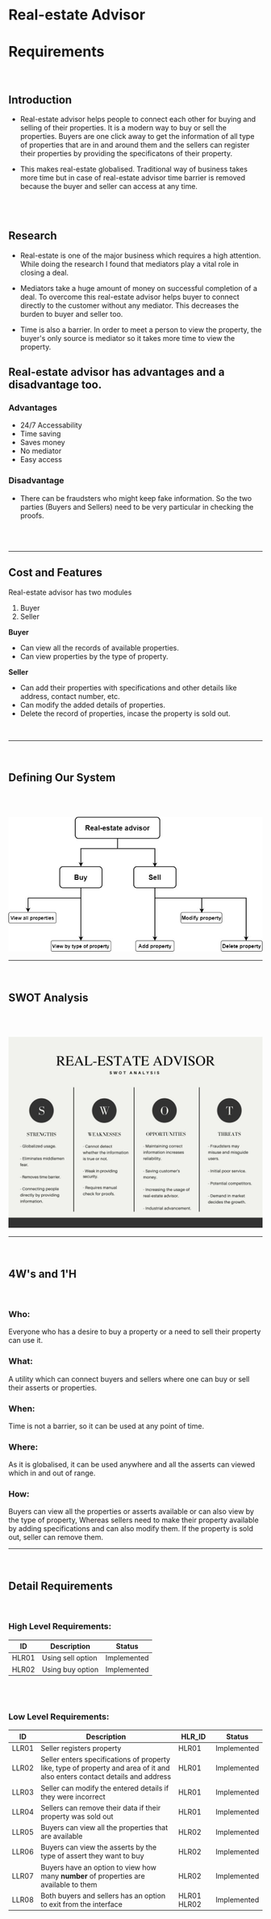 # Real-estate Advisor

# Requirements
<br>

## Introduction

* Real-estate advisor helps people to connect each other for buying and selling of their properties. It is a modern way to buy or sell the properties. Buyers are one click away to get the information of all type of properties that are in and around them and the sellers can register their properties by providing the specificatons of their property.

* This makes real-estate globalised. Traditional way of business takes more time but in case of real-estate advisor time barrier is removed because the buyer and seller can access at any time.
<br>
<br>



## Research

 * Real-estate is one of the major business which requires a high attention. While doing the research I found that mediators play a vital role in closing a deal.

* Mediators take a huge amount of money on successful completion of a deal. To overcome this real-estate advisor helps buyer to connect directly to the customer without any mediator. This decreases the burden to buyer and seller too.

* Time is also a barrier. In order to meet a person to view the property, the buyer's only source is mediator so it takes more time to view the property.


## Real-estate advisor has advantages and a disadvantage too.

### Advantages 
* 24/7 Accessability
* Time saving
* Saves money
* No mediator
* Easy access

### Disadvantage
* There can be fraudsters who might keep fake information. So the two parties (Buyers and Sellers) need to be very particular in checking the proofs. 
<br>
<br>

---

## Cost and Features

Real-estate advisor has two modules <br>
1) Buyer
2) Seller

**Buyer**

* Can view all the records of available properties.
* Can view properties by the type of property.

**Seller**

* Can add their properties with specifications and other details like address, contact number, etc.
* Can modify the added details of properties.
* Delete the record of properties, incase the property is sold out.
<br>

---

<br>

## Defining Our System
<br>
<br>

![DOS](Defining_our_system.jpg)

---
<br>

## SWOT Analysis
<br>
<br>

![SWOT](SWOT_analysis.jpg)


---

<br>

## 4W's and 1'H
<br>

### Who: 
Everyone who has a desire to buy a property or a need to sell their property can use it.

### What:
A utility which can connect buyers and sellers where one can buy or sell their asserts or properties.

### When:
Time is not a barrier, so it can be used at any point of time.

### Where:
As it is globalised, it can be used anywhere and all the asserts can viewed which in and out of range.

### How:
Buyers can view all the properties or asserts available or can also view by the type of property, Whereas sellers need to make their property available by adding specifications and can also modify them. If the property is sold out, seller can remove them.


---

<br>

## Detail Requirements
<br>

### High Level Requirements:
| ID | Description | Status |
|----|-------------|--------|
| HLR01 | Using sell option  | Implemented |
| HLR02 | Using buy option   | Implemented |


<br>
<br>


### Low Level Requirements:
| ID | Description           | HLR_ID | Status |
|----|-----------------------|--------|--------|
| LLR01 | Seller registers property | HLR01 | Implemented |
| LLR02 | Seller enters specifications of property like, type of property and area of it and also enters contact details and address | HLR01 | Implemented |
| LLR03 | Seller can modify the entered details if they were incorrect | HLR01 | Implemented |
|LLR04 | Sellers can remove their data if their property was sold out | HLR01 | Implemented |
| LLR05 | Buyers can view all the properties that are available | HLR02 | Implemented |
|LLR06 |Buyers can view the asserts by the type of assert they want to buy | HLR02 | Implemented |
|LLR07 | Buyers have an option to view how many **number** of properties are available to them | HLR02 | Implemented |
|LLR08 | Both buyers and sellers has an option to exit from the interface | HLR01 HLR02 | Implemented | 

















